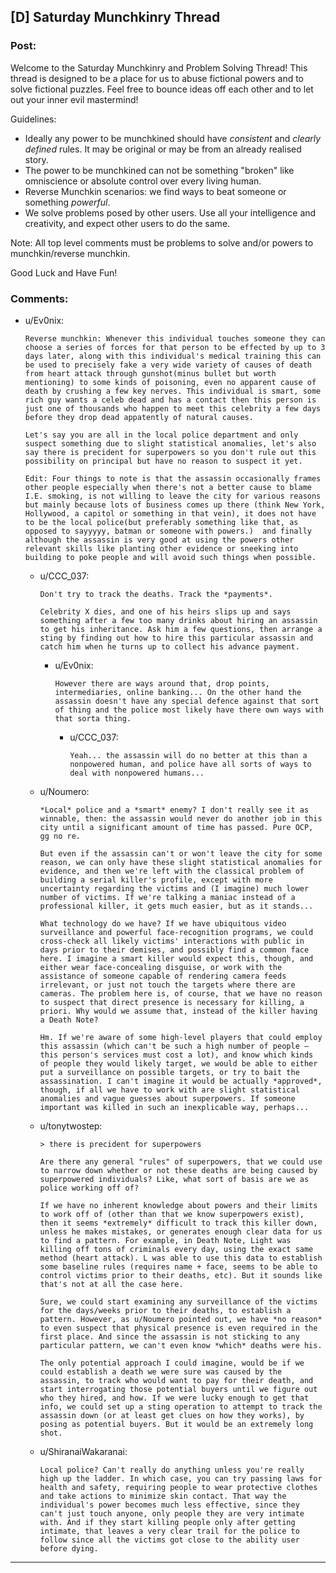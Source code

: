 ## [D] Saturday Munchkinry Thread

### Post:

Welcome to the Saturday Munchkinry and Problem Solving Thread! This thread is designed to be a place for us to abuse fictional powers and to solve fictional puzzles. Feel free to bounce ideas off each other and to let out your inner evil mastermind! 

Guidelines:

* Ideally any power to be munchkined should have *consistent* and *clearly defined* rules. It may be original or may be from an already realised story.
* The power to be munchkined can not be something "broken" like omniscience or absolute control over every living human.
* Reverse Munchkin scenarios: we find ways to beat someone or something  *powerful*.
* We solve problems posed by other users. Use all your intelligence and creativity, and expect other users to do the same.

Note: All top level comments must be problems to solve and/or powers to munchkin/reverse munchkin.

Good Luck and Have Fun!


### Comments:

- u/Ev0nix:
  ```
  Reverse munchkin: Whenever this individual touches someone they can choose a series of forces for that person to be effected by up to 3 days later, along with this individual's medical training this can be used to precisely fake a very wide variety of causes of death from heart attack through gunshot(minus bullet but worth mentioning) to some kinds of poisoning, even no apparent cause of death by crushing a few key nerves. This individual is smart, some rich guy wants a celeb dead and has a contact then this person is just one of thousands who happen to meet this celebrity a few days before they drop dead appatently of natural causes.

  Let's say you are all in the local police department and only suspect something due to slight statistical anomalies, let's also say there is precident for superpowers so you don't rule out this possibility on principal but have no reason to suspect it yet.

  Edit: Four things to note is that the assassin occasionally frames other people especially when there's not a better cause to blame I.E. smoking, is not willing to leave the city for various reasons but mainly because lots of business comes up there (think New York, Hollywood, a capitol or something in that vein), it does not have to be the local police(but preferably something like that, as opposed to sayyyyy, batman or someone with powers.)  and finally although the assassin is very good at using the powers other relevant skills like planting other evidence or sneeking into building to poke people and will avoid such things when possible.
  ```

  - u/CCC_037:
    ```
    Don't try to track the deaths. Track the *payments*.

    Celebrity X dies, and one of his heirs slips up and says something after a few too many drinks about hiring an assassin to get his inheritance. Ask him a few questions, then arrange a sting by finding out how to hire this particular assassin and catch him when he turns up to collect his advance payment.
    ```

    - u/Ev0nix:
      ```
      However there are ways around that, drop points, intermediaries, online banking... On the other hand the assassin doesn't have any special defence against that sort of thing and the police most likely have there own ways with that sorta thing.
      ```

      - u/CCC_037:
        ```
        Yeah... the assassin will do no better at this than a nonpowered human, and police have all sorts of ways to deal with nonpowered humans...
        ```

  - u/Noumero:
    ```
    *Local* police and a *smart* enemy? I don't really see it as winnable, then: the assassin would never do another job in this city until a significant amount of time has passed. Pure OCP, gg no re.

    But even if the assassin can't or won't leave the city for some reason, we can only have these slight statistical anomalies for evidence, and then we're left with the classical problem of building a serial killer's profile, except with more uncertainty regarding the victims and (I imagine) much lower number of victims. If we're talking a maniac instead of a professional killer, it gets much easier, but as it stands...

    What technology do we have? If we have ubiquitous video surveillance and powerful face-recognition programs, we could cross-check all likely victims' interactions with public in days prior to their demises, and possibly find a common face here. I imagine a smart killer would expect this, though, and either wear face-concealing disguise, or work with the assistance of someone capable of rendering camera feeds irrelevant, or just not touch the targets where there are cameras. The problem here is, of course, that we have no reason to suspect that direct presence is necessary for killing, a priori. Why would we assume that, instead of the killer having a Death Note?

    Hm. If we're aware of some high-level players that could employ this assassin (which can't be such a high number of people — this person's services must cost a lot), and know which kinds of people they would likely target, we would be able to either put a surveillance on possible targets, or try to bait the assassination. I can't imagine it would be actually *approved*, though, if all we have to work with are slight statistical anomalies and vague guesses about superpowers. If someone important was killed in such an inexplicable way, perhaps...
    ```

  - u/tonytwostep:
    ```
    > there is precident for superpowers

    Are there any general "rules" of superpowers, that we could use to narrow down whether or not these deaths are being caused by superpowered individuals? Like, what sort of basis are we as police working off of?

    If we have no inherent knowledge about powers and their limits to work off of (other than that we know superpowers exist), then it seems *extremely* difficult to track this killer down, unless he makes mistakes, or generates enough clear data for us to find a pattern. For example, in Death Note, Light was killing off tons of criminals every day, using the exact same method (heart attack). L was able to use this data to establish some baseline rules (requires name + face, seems to be able to control victims prior to their deaths, etc). But it sounds like that's not at all the case here.

    Sure, we could start examining any surveillance of the victims for the days/weeks prior to their deaths, to establish a pattern. However, as u/Noumero pointed out, we have *no reason* to even suspect that physical presence is even required in the first place. And since the assassin is not sticking to any particular pattern, we can't even know *which* deaths were his.

    The only potential approach I could imagine, would be if we could establish a death we were sure was caused by the assassin, to track who would want to pay for their death, and start interrogating those potential buyers until we figure out who they hired, and how. If we were lucky enough to get that info, we could set up a sting operation to attempt to track the assassin down (or at least get clues on how they works), by posing as potential buyers. But it would be an extremely long shot.
    ```

  - u/ShiranaiWakaranai:
    ```
    Local police? Can't really do anything unless you're really high up the ladder. In which case, you can try passing laws for health and safety, requiring people to wear protective clothes and take actions to minimize skin contact. That way the individual's power becomes much less effective, since they can't just touch anyone, only people they are very intimate with. And if they start killing people only after getting intimate, that leaves a very clear trail for the police to follow since all the victims got close to the ability user before dying.
    ```

---

